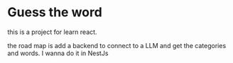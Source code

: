 # Guess the word

this is a project for learn react.

the road map is add a backend to connect to a LLM and get the categories and words.
I wanna do it in NestJs

